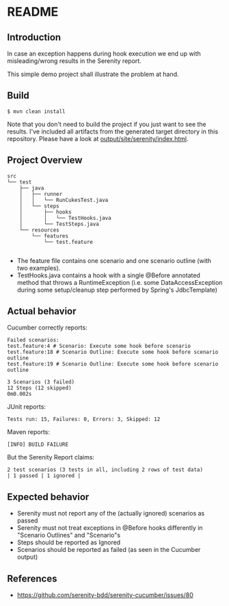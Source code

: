# README

## Introduction

In case an exception happens during hook execution we end up with misleading/wrong results in the Serenity report.

This simple demo project shall illustrate the problem at hand.

## Build

```
$ mvn clean install
```

Note that you don't need to build the project if you just want to see the results. I've included all artifacts from
 the generated target  directory in this repository. Please have a look at [output/site/serenity/index.html](https://rawgit.com/datentyp/bugs-cucumber-hooks-and-serenity-report/master/output/site/serenity/index.html).

## Project Overview 

```
src
└── test
    ├── java
    │   ├── runner
    │   │   └── RunCukesTest.java
    │   └── steps
    │       ├── hooks
    │       │   └── TestHooks.java
    │       └── TestSteps.java
    └── resources
        └── features
            └── test.feature


```

 * The feature file contains one scenario and one scenario outline (with two examples).
 * TestHooks.java contains a hook with a single @Before annotated method that throws a RuntimeException
   (i.e. some DataAccessException during some setup/cleanup step performed by Spring's JdbcTemplate) 


## Actual behavior

Cucumber correctly reports:

```
Failed scenarios:
test.feature:4 # Scenario: Execute some hook before scenario
test.feature:18 # Scenario Outline: Execute some hook before scenario outline
test.feature:19 # Scenario Outline: Execute some hook before scenario outline

3 Scenarios (3 failed)
12 Steps (12 skipped)
0m0.002s
```

JUnit reports:

```
Tests run: 15, Failures: 0, Errors: 3, Skipped: 12
```
Maven reports:

```
[INFO] BUILD FAILURE
```

But the Serenity Report claims:

```
2 test scenarios (3 tests in all, including 2 rows of test data)
| 1 passed | 1 ignored | 
```

## Expected behavior

* Serenity must not report any of the (actually ignored) scenarios as passed
* Serenity must not treat exceptions in @Before hooks differently in "Scenario Outlines" and "Scenario"s
* Steps should be reported as Ignored
* Scenarios should be reported as failed (as seen in the Cucumber output)


## References

 * https://github.com/serenity-bdd/serenity-cucumber/issues/80